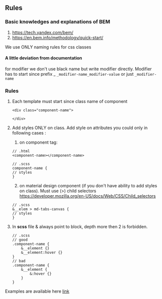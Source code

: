 ## Rules

### Basic knowledges and explanations of BEM 
1. https://tech.yandex.com/bem/
2. https://en.bem.info/methodology/quick-start/

 We use ONLY naming rules for css classes
#### A little deviation from documentation
for modifier we don't use black name but write modifier directly.
Modifier has to start since prefix _ 
`_modifier-name_modifier-value` or just `_modifier-name`
	
### Rules

1.  Each template must start since class name of component
     ```
     <div class="component-name">
     
     </div>
     ```

2. Add styles ONLY on class. Add style on attributes you could only in following cases :
    1. on component tag:
    ```
    // .html
    <component-name></component-name>
    ```
    
    ```
    // .scss
    component-name {
    // styles
    }
    ```
    2. on material design component (if you don't have ability to add styles on class). Must use (>) child selectors https://developer.mozilla.org/en-US/docs/Web/CSS/Child_selectors
    ```
    // .scss
    &__elem > md-tabs-canvas {
    // styles
    }
    ```
3. In **scss** file & always point to block, depth more then 2 is forbidden. 
    ```
    // .scss
    // good
    .component-name {
        &__element {}
        &__element:hover {}
    }
    // bad
    .component-name {
        &__element {
            &:hover {}
        }
    }
    ```

Examples are available here [link](https://github.com/vorant/test-task-angular-1.5.x/tree/master/client/app/components)

